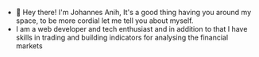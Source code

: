 - 👋 Hey there! I'm Johannes Anih, It's a good thing having you around my space, to be more cordial let me tell you about myself.
- I am a web developer and tech enthusiast and in addition to that I have skills in trading and building indicators for analysing the financial markets


<!---
johannesanih/johannesanih is a ✨ special ✨ repository because its `README.md` (this file) appears on your GitHub profile.
You can click the Preview link to take a look at your changes.
--->
